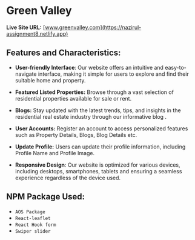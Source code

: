 # Green Valley

**Live Site URL:** [www.greenvalley.com](https://nazirul-assignment8.netlify.app)

## Features and Characteristics:

- **User-friendly Interface**: Our website offers an intuitive and easy-to-navigate interface, making it simple for users to explore and find their suitable home and property.

- **Featured Listed Properties:** Browse through a vast selection of residential properties available for sale or rent.

- **Blogs:** Stay updated with the latest trends, tips, and insights in the residential real estate industry through our informative blog .

- **User Accounts:** Register an account to access personalized features such as Property Details, Blogs, Blog Details etc.

- **Update Profile:** Users can update their profile information, including Profile Name and Profile Image.

- **Responsive Design**: Our website is optimized for various devices, including desktops, smartphones, tablets and ensuring a seamless experience regardless of the device used.

## NPM Package Used:

- `AOS Package`
- `React-leaflet`
- `React Hook form`
- `Swiper slider`
